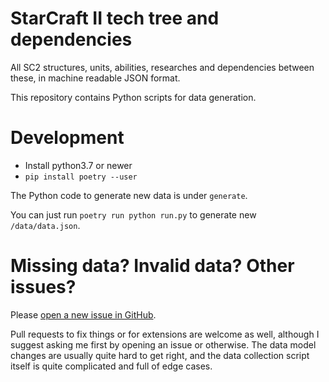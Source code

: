 # StarCraft II tech tree and dependencies

All SC2 structures, units, abilities, researches and dependencies between these, in machine readable JSON format.

This repository contains Python scripts for data generation.

# Development

- Install python3.7 or newer
- `pip install poetry --user`

The Python code to generate new data is under `generate`.

You can just run `poetry run python run.py` to generate new `/data/data.json`.

# Missing data? Invalid data? Other issues?

Please [open a new issue in GitHub](https://github.com/BurnySc2/sc2-techtree/issues/new).

Pull requests to fix things or for extensions are welcome as well,
although I suggest asking me first by opening an issue or otherwise.
The data model changes are usually quite hard to get right, and the
data collection script itself is quite complicated and full of edge
cases.
